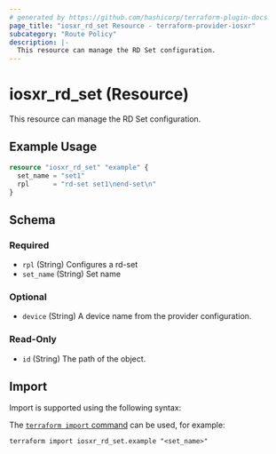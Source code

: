 ```yaml
---
# generated by https://github.com/hashicorp/terraform-plugin-docs
page_title: "iosxr_rd_set Resource - terraform-provider-iosxr"
subcategory: "Route Policy"
description: |-
  This resource can manage the RD Set configuration.
---
```


# iosxr_rd_set (Resource)

This resource can manage the RD Set configuration.

## Example Usage

```terraform
resource "iosxr_rd_set" "example" {
  set_name = "set1"
  rpl      = "rd-set set1\nend-set\n"
}
```

<!-- schema generated by tfplugindocs -->
## Schema

### Required

- `rpl` (String) Configures a rd-set
- `set_name` (String) Set name

### Optional

- `device` (String) A device name from the provider configuration.

### Read-Only

- `id` (String) The path of the object.

## Import

Import is supported using the following syntax:

The [`terraform import` command](https://developer.hashicorp.com/terraform/cli/commands/import) can be used, for example:

```shell
terraform import iosxr_rd_set.example "<set_name>"
```
